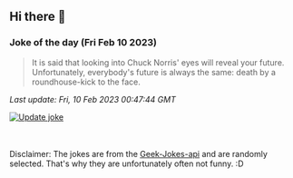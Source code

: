 ## Hi there 👋

### Joke of the day (Fri Feb 10 2023)
<!-- joke -->
>It is said that looking into Chuck Norris' eyes will reveal your future. Unfortunately, everybody's future is always the same: death by a roundhouse-kick to the face.
<!-- /joke -->

*Last update: Fri, 10 Feb 2023 00:47:44 GMT*

[![Update joke](https://github.com/nclskfm/nclskfm/actions/workflows/joke.yml/badge.svg)](https://github.com/nclskfm/nclskfm/actions/workflows/joke.yml)

<br><br>
Disclaimer: The jokes are from the [Geek-Jokes-api](https://github.com/sameerkumar18/geek-joke-api) and are randomly selected. That's why they are unfortunately often not funny. :D
